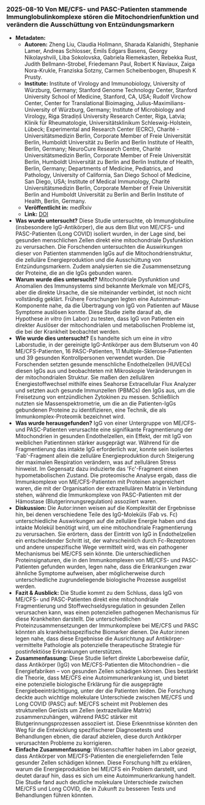 ### 2025-08-10 Von ME/CFS- und PASC-Patienten stammende Immunglobulinkomplexe stören die Mitochondrienfunktion und verändern die Ausschüttung von Entzündungsmarkern
- **Metadaten:**
    - **Autoren:** Zheng Liu, Claudia Hollmann, Sharada Kalanidhi, Stephanie Lamer, Andreas Schlosser, Emils Edgars Basens, Georgy Nikolayshvili, Liba Sokolovska, Gabriela Riemekasten, Rebekka Rust, Judith Bellmann-Strobel, Friedemann Paul, Robert K Naviaux, Zaiga Nora-Krukle, Franziska Sotzny, Carmen Scheibenbogen, Bhupesh K Prusty.
    - **Institute:** Institute of Virology and Immunobiology, University of Würzburg, Germany; Stanford Genome Technology Center, Stanford University School of Medicine, Stanford, CA, USA; Rudolf Virchow Center, Center for Translational Bioimaging, Julius-Maximilians-University of Würzburg, Germany; Institute of Microbiology and Virology, Riga Stradiņš University Research Center, Riga, Latvia; Klinik für Rheumatologie, Universitätsklinikum Schleswig-Holstein, Lübeck; Experimental and Research Center (ECRC), Charité - Universitätsmedizin Berlin, Corporate Member of Freie Universität Berlin, Humboldt Universität zu Berlin and Berlin Institute of Health, Berlin, Germany; NeuroCure Research Centre, Charité Universitätsmedizin Berlin, Corporate Member of Freie Universität Berlin, Humboldt Universität zu Berlin and Berlin Institute of Health, Berlin, Germany; Departments of Medicine, Pediatrics, and Pathology, University of California, San Diego School of Medicine, San Diego, USA; Institute of Medical Immunology, Charité Universitätsmedizin Berlin, Corporate Member of Freie Universität Berlin and Humboldt Universität zu Berlin and Berlin Institute of Health, Berlin, Germany.
    - **Veröffentlicht in:** medRxiv
    - **Link:** [DOI](https://doi.org/10.1101/2025.08.06.25332978)
- **Was wurde untersucht?**
Diese Studie untersuchte, ob Immunglobuline (insbesondere IgG-Antikörper), die aus dem Blut von ME/CFS- und PASC-Patienten (Long COVID) isoliert wurden, in der Lage sind, bei gesunden menschlichen Zellen direkt eine mitochondriale Dysfunktion zu verursachen. Die Forschenden untersuchten die Auswirkungen dieser von Patienten stammenden IgGs auf die Mitochondrienstruktur, die zelluläre Energieproduktion und die Ausschüttung von Entzündungsmarkern. Zudem analysierten sie die Zusammensetzung der Proteine, die an die IgGs gebunden waren.
- **Warum wurde dies untersucht?**
Mitochondriale Dysfunktion und Anomalien des Immunsystems sind bekannte Merkmale von ME/CFS, aber die direkte Ursache, die sie miteinander verbindet, ist noch nicht vollständig geklärt. Frühere Forschungen legten eine Autoimmun-Komponente nahe, da die Übertragung von IgG von Patienten auf Mäuse Symptome auslösen konnte. Diese Studie zielte darauf ab, die Hypothese *in vitro* (im Labor) zu testen, dass IgG von Patienten ein direkter Auslöser der mitochondrialen und metabolischen Probleme ist, die bei der Krankheit beobachtet werden.
- **Wie wurde dies untersucht?**
Es handelte sich um eine *in vitro* Laborstudie, in der gereinigte IgG-Antikörper aus dem Blutserum von 40 ME/CFS-Patienten, 16 PASC-Patienten, 11 Multiple-Sklerose-Patienten und 39 gesunden Kontrollpersonen verwendet wurden. Die Forschenden setzten gesunde menschliche Endothelzellen (HUVECs) diesen IgGs aus und beobachteten mit Mikroskopie Veränderungen in der mitochondrialen Struktur. Sie maßen den zellulären Energiestoffwechsel mithilfe eines Seahorse Extracellular Flux Analyzer und setzten auch gesunde Immunzellen (PBMCs) den IgGs aus, um die Freisetzung von entzündlichen Zytokinen zu messen. Schließlich nutzten sie Massenspektrometrie, um die an die Patienten-IgGs gebundenen Proteine zu identifizieren, eine Technik, die als Immunkomplex-Proteomik bezeichnet wird.
- **Was wurde herausgefunden?**
IgG von einer Untergruppe von ME/CFS- und PASC-Patienten verursachte eine signifikante Fragmentierung der Mitochondrien in gesunden Endothelzellen, ein Effekt, der mit IgG von weiblichen Patientinnen stärker ausgeprägt war. Während für die Fragmentierung das intakte IgG erforderlich war, konnte sein isoliertes 'Fab'-Fragment allein die zelluläre Energieproduktion durch Steigerung der maximalen Respiration verändern, was auf zellulären Stress hinweist. Im Gegensatz dazu induzierte das 'Fc'-Fragment einen hypometabolischen Zustand. Die proteomische Analyse ergab, dass die Immunkomplexe von ME/CFS-Patienten mit Proteinen angereichert waren, die mit der Organisation der extrazellulären Matrix in Verbindung stehen, während die Immunkomplexe von PASC-Patienten mit der Hämostase (Blutgerinnungsregulation) assoziiert waren.
- **Diskussion:**
Die Autor:innen weisen auf die Komplexität der Ergebnisse hin, bei denen verschiedene Teile des IgG-Moleküls (Fab vs. Fc) unterschiedliche Auswirkungen auf die zelluläre Energie haben und das intakte Molekül benötigt wird, um eine mitochondriale Fragmentierung zu verursachen. Sie erörtern, dass der Eintritt von IgG in Endothelzellen ein entscheidender Schritt ist, der wahrscheinlich durch Fc-Rezeptoren und andere unspezifische Wege vermittelt wird, was ein pathogener Mechanismus bei ME/CFS sein könnte. Die unterschiedlichen Proteinsignaturen, die in den Immunkomplexen von ME/CFS- und PASC-Patienten gefunden wurden, legen nahe, dass die Erkrankungen zwar ähnliche Symptome aufweisen, aber möglicherweise durch unterschiedliche zugrundeliegende biologische Prozesse ausgelöst werden.
- **Fazit & Ausblick:**
Die Studie kommt zu dem Schluss, dass IgG von ME/CFS- und PASC-Patienten direkt eine mitochondriale Fragmentierung und Stoffwechseldysregulation in gesunden Zellen verursachen kann, was einen potenziellen pathogenen Mechanismus für diese Krankheiten darstellt. Die unterschiedlichen Proteinzusammensetzungen der Immunkomplexe bei ME/CFS und PASC könnten als krankheitsspezifische Biomarker dienen. Die Autor:innen legen nahe, dass diese Ergebnisse die Ausrichtung auf Antikörper-vermittelte Pathologie als potenzielle therapeutische Strategie für postinfektiöse Erkrankungen unterstützen.
- **Zusammenfassung:**
Diese Studie liefert direkte Laborbeweise dafür, dass Antikörper (IgG) von ME/CFS-Patienten die Mitochondrien – die Energiefabriken – von gesunden Zellen schädigen können. Dies bestärkt die Theorie, dass ME/CFS eine Autoimmunerkrankung ist, und bietet eine potenzielle biologische Erklärung für die ausgeprägte Energiebeeinträchtigung, unter der die Patienten leiden. Die Forschung deckte auch wichtige molekulare Unterschiede zwischen ME/CFS und Long COVID (PASC) auf: ME/CFS scheint mit Problemen des strukturellen Gerüsts um Zellen (extrazelluläre Matrix) zusammenzuhängen, während PASC stärker mit Blutgerinnungsprozessen assoziiert ist. Diese Erkenntnisse könnten den Weg für die Entwicklung spezifischerer Diagnosetests und Behandlungen ebnen, die darauf abzielen, diese durch Antikörper verursachten Probleme zu korrigieren.
- **Einfache Zusammenfassung:**
Wissenschaftler haben im Labor gezeigt, dass Antikörper von ME/CFS-Patienten die energieliefernden Teile gesunder Zellen schädigen können. Diese Forschung hilft zu erklären, warum die Energieproduktion bei ME/CFS ein Problem darstellt, und deutet darauf hin, dass es sich um eine Autoimmunerkrankung handelt. Die Studie fand auch deutliche molekulare Unterschiede zwischen ME/CFS und Long COVID, die in Zukunft zu besseren Tests und Behandlungen führen könnten.